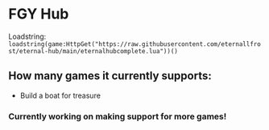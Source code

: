 # FGY Hub

Loadstring: ```loadstring(game:HttpGet("https://raw.githubusercontent.com/eternallfrost/eternal-hub/main/eternalhubcomplete.lua"))()```

## How many games it currently supports:
* Build a boat for treasure

### Currently working on making support for more games!
